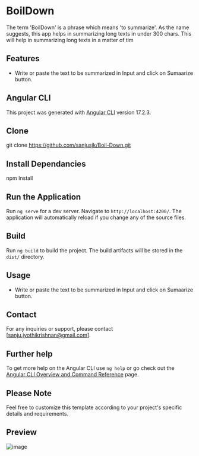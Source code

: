 # BoilDown

The term 'BoilDown' is a phrase which means 'to summarize'. As the name suggests, this app helps in summarizing long texts in under 300 chars. This will help in summarizing long texts in a matter of tim 
## Features

- Write or paste the text to be summarized in Input and click on Sumaarize button.

## Angular CLI
This project was generated with [Angular CLI](https://github.com/angular/angular-cli) version 17.2.3.

## Clone 
git clone https://github.com/sanjusjk/Boil-Down.git

## Install Dependancies
npm Install

## Run the Application

Run `ng serve` for a dev server. Navigate to `http://localhost:4200/`. The application will automatically reload if you change any of the source files.

## Build

Run `ng build` to build the project. The build artifacts will be stored in the `dist/` directory.

## Usage

- Write or paste the text to be summarized in Input and click on Sumaarize button.

## Contact
For any inquiries or support, please contact [sanju.jyothikrishnan@gmail.com].

## Further help

To get more help on the Angular CLI use `ng help` or go check out the [Angular CLI Overview and Command Reference](https://angular.io/cli) page.

## Please Note

Feel free to customize this template according to your project's specific details and requirements.

## Preview
![image](https://github.com/sanjusjk/Boil-Down/assets/26535858/4fae599a-84b4-408c-b604-3c598b20a168)


